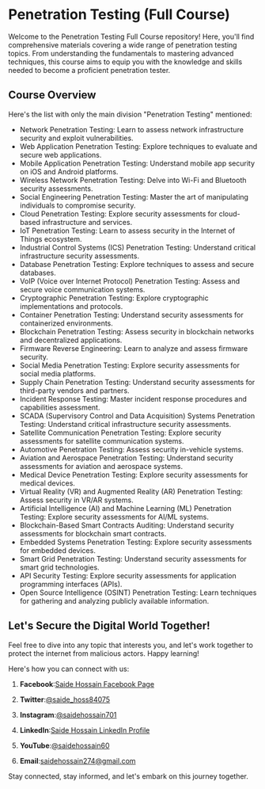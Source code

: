 # Penetration Testing (Full Course)

Welcome to the Penetration Testing Full Course repository! Here, you'll find comprehensive materials covering a wide range of penetration testing topics. From understanding the fundamentals to mastering advanced techniques, this course aims to equip you with the knowledge and skills needed to become a proficient penetration tester.

## Course Overview
Here's the list with only the main division "Penetration Testing" mentioned:

- Network Penetration Testing: Learn to assess network infrastructure security and exploit vulnerabilities.
- Web Application Penetration Testing: Explore techniques to evaluate and secure web applications.
- Mobile Application Penetration Testing: Understand mobile app security on iOS and Android platforms.
- Wireless Network Penetration Testing: Delve into Wi-Fi and Bluetooth security assessments.
- Social Engineering Penetration Testing: Master the art of manipulating individuals to compromise security.
- Cloud Penetration Testing: Explore security assessments for cloud-based infrastructure and services.
- IoT Penetration Testing: Learn to assess security in the Internet of Things ecosystem.
- Industrial Control Systems (ICS) Penetration Testing: Understand critical infrastructure security assessments.
- Database Penetration Testing: Explore techniques to assess and secure databases.
- VoIP (Voice over Internet Protocol) Penetration Testing: Assess and secure voice communication systems.
- Cryptographic Penetration Testing: Explore cryptographic implementations and protocols.
- Container Penetration Testing: Understand security assessments for containerized environments.
- Blockchain Penetration Testing: Assess security in blockchain networks and decentralized applications.
- Firmware Reverse Engineering: Learn to analyze and assess firmware security.
- Social Media Penetration Testing: Explore security assessments for social media platforms.
- Supply Chain Penetration Testing: Understand security assessments for third-party vendors and partners.
- Incident Response Testing: Master incident response procedures and capabilities assessment.
- SCADA (Supervisory Control and Data Acquisition) Systems Penetration Testing: Understand critical infrastructure security assessments.
- Satellite Communication Penetration Testing: Explore security assessments for satellite communication systems.
- Automotive Penetration Testing: Assess security in-vehicle systems.
- Aviation and Aerospace Penetration Testing: Understand security assessments for aviation and aerospace systems.
- Medical Device Penetration Testing: Explore security assessments for medical devices.
- Virtual Reality (VR) and Augmented Reality (AR) Penetration Testing: Assess security in VR/AR systems.
- Artificial Intelligence (AI) and Machine Learning (ML) Penetration Testing: Explore security assessments for AI/ML systems.
- Blockchain-Based Smart Contracts Auditing: Understand security assessments for blockchain smart contracts.
- Embedded Systems Penetration Testing: Explore security assessments for embedded devices.
- Smart Grid Penetration Testing: Understand security assessments for smart grid technologies.
- API Security Testing: Explore security assessments for application programming interfaces (APIs).
- Open Source Intelligence (OSINT) Penetration Testing: Learn techniques for gathering and analyzing publicly available information.

## Let's Secure the Digital World Together!

Feel free to dive into any topic that interests you, and let's work together to protect the internet from malicious actors. Happy learning!


Here's how you can connect with us:

1. **Facebook**:[Saide Hossain Facebook Page](https://www.facebook.com/saidehossain903)

2. **Twitter**:[@saide_hoss84075](https://twitter.com/saide_hoss84075)

3. **Instagram**:[@saidehossain701](https://www.instagram.com/saidehossain701/)

4. **LinkedIn**:[Saide Hossain LinkedIn Profile](https://www.linkedin.com/in/saide-hossain-69721729b/)

5. **YouTube**:[@saidehossain60](https://www.youtube.com/@saidehossain60)

6. **Email**:[saidehossain274@gmail.com](mailto:saidehossain274@gmail.com)



Stay connected, stay informed, and let's embark on this journey together.

